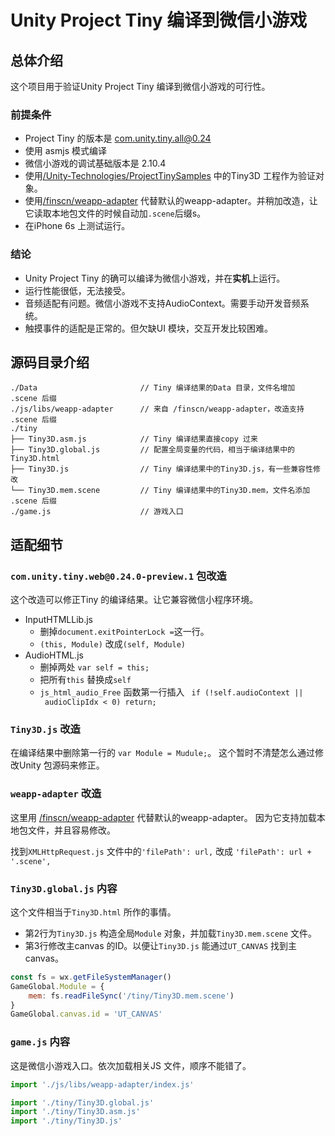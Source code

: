 Unity Project Tiny 编译到微信小游戏
========

总体介绍
--------

这个项目用于验证Unity Project Tiny 编译到微信小游戏的可行性。

### 前提条件
* Project Tiny 的版本是 com.unity.tiny.all@0.24
* 使用 asmjs 模式编译
* 微信小游戏的调试基础版本是 2.10.4
* 使用[/Unity-Technologies/ProjectTinySamples](https://github.com/Unity-Technologies/ProjectTinySamples) 中的Tiny3D 工程作为验证对象。
* 使用[/finscn/weapp-adapter](https://github.com/finscn/weapp-adapter) 代替默认的weapp-adapter。并稍加改造，让它读取本地包文件的时候自动加`.scene`后缀s。
* 在iPhone 6s 上测试运行。

### 结论
* Unity Project Tiny 的确可以编译为微信小游戏，并在**实机**上运行。
* 运行性能很低，无法接受。
* 音频适配有问题。微信小游戏不支持AudioContext。需要手动开发音频系统。
* 触摸事件的适配是正常的。但欠缺UI 模块，交互开发比较困难。


源码目录介绍
--------
```
./Data                       // Tiny 编译结果的Data 目录，文件名增加 .scene 后缀
./js/libs/weapp-adapter      // 来自 /finscn/weapp-adapter，改造支持 .scene 后缀
./tiny           
├── Tiny3D.asm.js            // Tiny 编译结果直接copy 过来
├── Tiny3D.global.js         // 配置全局变量的代码，相当于编译结果中的 Tiny3D.html
├── Tiny3D.js                // Tiny 编译结果中的Tiny3D.js，有一些兼容性修改
└── Tiny3D.mem.scene         // Tiny 编译结果中的Tiny3D.mem，文件名添加 .scene 后缀
./game.js                    // 游戏入口
```

适配细节
--------

### `com.unity.tiny.web@0.24.0-preview.1` 包改造

这个改造可以修正Tiny 的编译结果。让它兼容微信小程序环境。

* InputHTMLLib.js
    * 删掉`document.exitPointerLock =`这一行。
    * `(this, Module)` 改成`(self, Module)`
* AudioHTML.js
    * 删掉两处 `var self = this;`
    * 把所有`this` 替换成`self`
    * `js_html_audio_Free` 函数第一行插入 `
if (!self.audioContext || audioClipIdx < 0) return;`

### `Tiny3D.js` 改造

在编译结果中删除第一行的 `var Module = Mudule;`。
这个暂时不清楚怎么通过修改Unity 包源码来修正。

### `weapp-adapter` 改造

这里用 [/finscn/weapp-adapter](https://github.com/finscn/weapp-adapter) 代替默认的weapp-adapter。
因为它支持加载本地包文件，并且容易修改。

找到`XMLHttpRequest.js` 文件中的`'filePath': url,` 改成 `'filePath': url + '.scene',`

### `Tiny3D.global.js` 内容

这个文件相当于`Tiny3D.html` 所作的事情。

* 第2行为`Tiny3D.js` 构造全局`Module` 对象，并加载`Tiny3D.mem.scene` 文件。
* 第3行修改主canvas 的ID。以便让`Tiny3D.js` 能通过`UT_CANVAS` 找到主canvas。

```javascript
const fs = wx.getFileSystemManager()
GameGlobal.Module = {
    mem: fs.readFileSync('/tiny/Tiny3D.mem.scene')
}
GameGlobal.canvas.id = 'UT_CANVAS'
```

### `game.js` 内容

这是微信小游戏入口。依次加载相关JS 文件，顺序不能错了。

```javascript
import './js/libs/weapp-adapter/index.js'

import './tiny/Tiny3D.global.js'
import './tiny/Tiny3D.asm.js'
import './tiny/Tiny3D.js'
```

